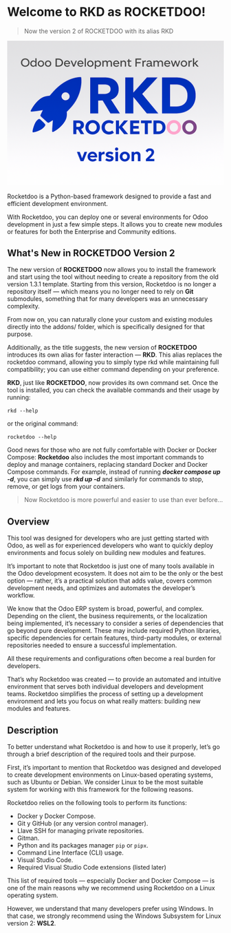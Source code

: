 # Welcome to RKD as ROCKETDOO!

> Now the version 2 of ROCKETDOO with its alias RKD

![rocketdoo-welcome](../img/rkd-version2.png)

Rocketdoo is a Python-based framework designed to provide a fast and efficient development environment.

With Rocketdoo, you can deploy one or several environments for Odoo development in just a few simple steps.
It allows you to create new modules or features for both the Enterprise and Community editions.

## What's New in ROCKETDOO Version 2

The new version of **ROCKETDOO** now allows you to install the framework and start using the tool without needing
to create a repository from the old version 1.3.1 template.
Starting from this version, Rocketdoo is no longer a repository itself — which means you no longer need to rely on **Git** submodules,
something that for many developers was an unnecessary complexity.

From now on, you can naturally clone your custom and existing modules directly into the addons/ folder,
which is specifically designed for that purpose.

Additionally, as the title suggests, the new version of **ROCKETDOO** introduces its own alias for faster interaction — **RKD**.
This alias replaces the rocketdoo command, allowing you to simply type rkd while maintaining full compatibility;
you can use either command depending on your preference.

**RKD**, just like **ROCKETDOO**, now provides its own command set. Once the tool is installed, you can check the available commands
and their usage by running:
~~~~
rkd --help
~~~~
or the original command:

~~~~
rocketdoo --help
~~~~

Good news for those who are not fully comfortable with Docker or Docker Compose: **Rocketdoo** also includes the most important commands
to deploy and manage containers, replacing standard Docker and Docker Compose commands.
For example, instead of running ***docker compose up -d***, you can simply use ***rkd up -d*** and similarly for commands
to stop, remove, or get logs from your containers.

> Now Rocketdoo is more powerful and easier to use than ever before...


## Overview

This tool was designed for developers who are just getting started with Odoo, as well as for experienced developers
who want to quickly deploy environments and focus solely on building new modules and features.

It’s important to note that Rocketdoo is just one of many tools available in the Odoo development ecosystem.
It does not aim to be the only or the best option — rather, it’s a practical solution that adds value, covers common development needs,
and optimizes and automates the developer’s workflow.

We know that the Odoo ERP system is broad, powerful, and complex. Depending on the client, the business requirements,
or the localization being implemented, it’s necessary to consider a series of dependencies that go beyond pure development.
These may include required Python libraries, specific dependencies for certain features, third-party modules,
or external repositories needed to ensure a successful implementation.

All these requirements and configurations often become a real burden for developers.

That’s why Rocketdoo was created — to provide an automated and intuitive environment that serves both individual developers
and development teams. Rocketdoo simplifies the process of setting up a development environment
and lets you focus on what really matters: building new modules and features.

## Description

To better understand what Rocketdoo is and how to use it properly, let’s go through a brief description
of the required tools and their purpose.

First, it’s important to mention that Rocketdoo was designed and developed to create development environments
on Linux-based operating systems, such as Ubuntu or Debian. We consider Linux to be the most suitable system
for working with this framework for the following reasons.

Rocketdoo relies on the following tools to perform its functions:

* Docker y Docker Compose.
* Git y GitHub (or any version control manager).
* Llave SSH for managing private repositories.
* Gitman.
* Python and its packages manager `pip` or `pipx`.
* Command Line Interface (CLI) usage.
* Visual Studio Code.
* Required Visual Studio Code extensions (listed later)

This list of required tools — especially Docker and Docker Compose — is one of the main reasons
why we recommend using Rocketdoo on a Linux operating system.

However, we understand that many developers prefer using Windows. In that case,
we strongly recommend using the Windows Subsystem for Linux version 2: **WSL2**.
